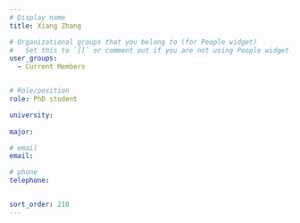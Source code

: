 ```yaml
---
# Display name
title: Xiang Zhang

# Organizational groups that you belong to (for People widget)
#   Set this to `[]` or comment out if you are not using People widget.
user_groups:
  - Current Members


# Role/position
role: PhD student      

university: 
  
major: 

# email 
email:

# phone 
telephone:


sort_order: 210
---
```




